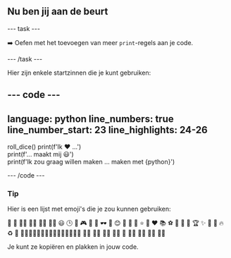 <h2 class="c-project-heading--task">Nu ben jij aan de beurt</h2>

\--- task ---

➡️ Oefen met het toevoegen van meer `print`-regels aan je code.

\--- /task ---

Hier zijn enkele startzinnen die je kunt gebruiken:

## --- code ---

language: python
line_numbers: true
line_number_start: 23
line_highlights: 24-26
-----------------------------------------------------------

roll_dice()
print(f'Ik ❤️ ...')  
print(f'... maakt mij 😃')  
print(f'Ik zou graag willen maken ... maken met {python}')

\--- /code ---

<div class="c-project-callout c-project-callout--tip">

### Tip

Hier is een lijst met emoji's die je zou kunnen gebruiken:

🎊 🙌 🙌🏼 🙌🏽 🙌🏾 🙌🏿 😃 🕒 🎨 🎮 🔬 🎉 🕶️ 🎲 😊
🦄 🚀 💯 ⭐ 💛 ❤️ 📚 ⚽ 🏏 🏀 🥋 🏆 ✨ 🥺 🌈 🔥 ♻️ 🌳
👩‍🦽👩🏼‍🦽👩🏽‍🦽👩🏾‍🦽👩🏿‍🦽🧘 🧘🏼 🧘🏽 🧘🏾 🧘🏿 🙋 🙋🏼 🙋🏽 🙋🏾 🙋🏿

Je kunt ze kopiëren en plakken in jouw code.

</div>
